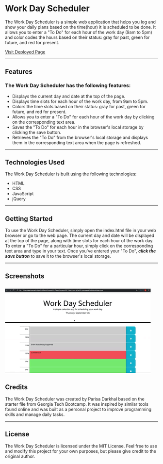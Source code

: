 # Work Day Scheduler

The Work Day Scheduler is a simple web application that helps you log and show your daily plans based on the time(hour) it is scheduled to be done. It allows you to enter a "To Do" for each hour of the work day (9am to 5pm) and color codes the hours based on their status: gray for past, green for future, and red for present.

[Visit Deployed Page](https://parisadarkhal.github.io/Work-Day-Scheduler/)

---

## Features

### The Work Day Scheduler has the following features:

- Displays the current day and date at the top of the page.
- Displays time slots for each hour of the work day, from 9am to 5pm.
- Colors the time slots based on their status: gray for past, green for future, and red for present.
- Allows you to enter a "To Do" for each hour of the work day by clicking on the corresponding text area.
- Saves the "To Do" for each hour in the browser's local storage by clicking the save button.
- Retrieves the "To Do" from the browser's local storage and displays them in the corresponding text area when the page is refreshed.

---

## Technologies Used

The Work Day Scheduler is built using the following technologies:

- HTML
- CSS
- JavaScript
- jQuery

---

## Getting Started

To use the Work Day Scheduler, simply open the index.html file in your web browser or go to the web page. The current day and date will be displayed at the top of the page, along with time slots for each hour of the work day. To enter a "To Do" for a particular hour, simply click on the corresponding text area and type in your text. Once you've entered your "To Do", **_click the save button_** to save it to the browser's local storage.

---

## Screenshots

## ![gif of runnign page](./Assets/work-day-scheduler-gif.gif)

## Credits

The Work Day Scheduler was created by Parisa Darkhal based on the starter file from Georgia Tech Bootcamp. It was inspired by similar tools found online and was built as a personal project to improve programming skills and manage daily tasks.

---

## License

The Work Day Scheduler is licensed under the MIT License. Feel free to use and modify this project for your own purposes, but please give credit to the original author.
